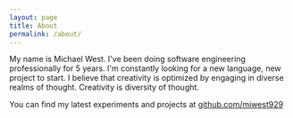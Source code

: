 ```yaml
---
layout: page
title: About
permalink: /about/
---
```


My name is Michael West. I've been doing software engineering professionally for 5 years. 
I'm constantly looking for a new language, new project to start.
I believe that creativity is optimized by engaging in diverse realms of thought. Creativity is diversity of thought. 

You can find my latest experiments and projects at [github.com/miwest929](https://github.com/miwest929)
